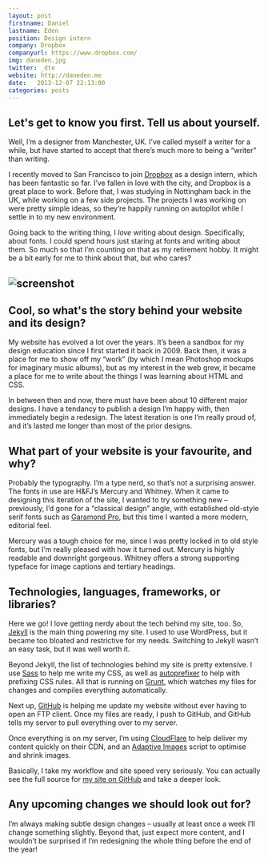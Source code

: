 ```yaml
---
layout: post
firstname: Daniel
lastname: Eden
position: Design intern
company: Dropbox
companyurl: https://www.dropbox.com/
img: daneden.jpg
twitter: _dte
website: http://daneden.me
date:   2013-12-07 22:13:00
categories: posts
---
```


## Let's get to know you first. Tell us about yourself.
Well, I’m a designer from Manchester, UK. I’ve called myself a writer for a while, but have started to accept that there’s much more to being a “writer” than writing.

I recently moved to San Francisco to join [Dropbox](http://dropbox.com) as a design intern, which has been fantastic so far. I’ve fallen in love with the city, and Dropbox is a great place to work. Before that, I was studying in Nottingham back in the UK, while working on a few side projects. The projects I was working on were pretty simple ideas, so they’re happily running on autopilot while I settle in to my new environment.

Going back to the writing thing, I *love* writing about design. Specifically, about fonts. I could spend hours just staring at fonts and writing about them. So much so that I’m counting on that as my retirement hobby. It might be a bit early for me to think about that, but who cares?

## ![screenshot](http://thedevelopment.co/images/screenshots/daneden.jpg)

## Cool, so what's the story behind your website and its design?
My website has evolved a lot over the years. It’s been a sandbox for my design education since I first started it back in 2009. Back then, it was a place for me to show off my “work” (by which I mean Photoshop mockups for imaginary music albums), but as my interest in the web grew, it became a place for me to write about the things I was learning about HTML and CSS.

In between then and now, there must have been about 10 different major designs. I have a tendancy to publish a design I’m happy with, then immediately begin a redesign. The latest iteration is one I’m really proud of, and it’s lasted me longer than most of the prior designs.

## What part of your website is your favourite, and why?
Probably the typography. I’m a type nerd, so that’s not a surprising answer. The fonts in use are H&FJ’s Mercury and Whitney. When it came to designing this iteration of the site, I wanted to try something new – previously, I’d gone for a “classical design” angle, with established old-style serif fonts such as [Garamond Pro](https://typekit.com/fonts/adobe-garamond-pro), but this time I wanted a more modern, editorial feel.

Mercury was a tough choice for me, since I was pretty locked in to old style fonts, but I’m really pleased with how it turned out. Mercury is highly readable and downright gorgeous. Whitney offers a strong supporting typeface for image captions and tertiary headings.

## Technologies, languages, frameworks, or libraries?
Here we go! I love getting nerdy about the tech behind my site, too. So, [Jekyll](http://jekyllrb.com) is the main thing powering my site. I used to use WordPress, but it became too bloated and restrictive for my needs. Switching to Jekyll wasn’t an easy task, but it was well worth it.

Beyond Jekyll, the list of technologies behind my site is pretty extensive. I use [Sass](http://sass-lang.com) to help me write my CSS, as well as [autoprefixer](https://github.com/nDmitry/grunt-autoprefixer) to help with prefixing CSS rules. All that is running on [Grunt](http://gruntjs.com), which watches my files for changes and compiles everything automatically.

Next up, [GitHub](http://github.com) is helping me update my website without ever having to open an FTP client. Once my files are ready, I push to GitHub, and GitHub tells my server to pull everything over to my server.

Once everything is on my server, I’m using [CloudFlare](http://cloudflare.com) to help deliver my content quickly on their CDN, and an [Adaptive Images](http://adaptive-images.com) script to optimise and shrink images.

Basically, I take my workflow and site speed very seriously. You can actually see the full source for [my site on GitHub](https://github.com/daneden/daneden.me) and take a deeper look.

## Any upcoming changes we should look out for?
I’m always making subtle design changes – usually at least once a week I’ll change something slightly. Beyond that, just expect more content, and I wouldn’t be surprised if I’m redesigning the whole thing before the end of the year!
